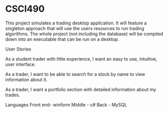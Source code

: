 # CSCI490
This project simulates a trading desktop application. It will feature a singleton approach
that will use the users resources to run trading algorithms. The whole project (not including the database)
will be compiled down into an executable that can be run on a desktop.

User Stories

As a student trader with little experience, I want an easy to use, intuitive, user interface.

As a trader, I want to be able to search for a stock by name to view information about it.

As a trader, I want a portfolio section with detailed information about my trades.

Languages
Front end- winform
Middle   - c#
Back     - MySQL
